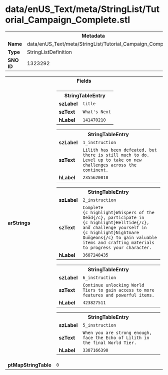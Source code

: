 <h1>data/enUS_Text/meta/StringList/Tutorial_Campaign_Complete.stl</h1><table><tr><th colspan="100%">Metadata</th></tr><tr><td><b>Name</b></td><td>data/enUS_Text/meta/StringList/Tutorial_Campaign_Complete.stl</td></tr><tr><td><b>Type</b></td><td>StringListDefinition</td></tr><tr><td><b>SNO ID</b></td><td>1323292</td></tr></table>

<table><tr><th colspan="100%">Fields</th></tr><tr><td><b>arStrings</b></td><td><table><tr><th colspan="100%">StringTableEntry</th></tr><tr><td><b>szLabel</b></td><td><code>title</code></td></tr><tr><td><b>szText</b></td><td><code>What's Next</code></td></tr><tr><td><b>hLabel</b></td><td><code>141470210</code></td></tr></table>


<table><tr><th colspan="100%">StringTableEntry</th></tr><tr><td><b>szLabel</b></td><td><code>1_instruction</code></td></tr><tr><td><b>szText</b></td><td><code>Lilith has been defeated, but there is still much to do. Level up to take on new challenges across the continent. </code></td></tr><tr><td><b>hLabel</b></td><td><code>2355620018</code></td></tr></table>


<table><tr><th colspan="100%">StringTableEntry</th></tr><tr><td><b>szLabel</b></td><td><code>2_instruction</code></td></tr><tr><td><b>szText</b></td><td><code>Complete {c_highlight}Whispers of the Dead{/c}, participate in {c_highlight}Helltide{/c}, and challenge yourself in {c_highlight}Nightmare Dungeons{/c} to gain valuable items and crafting materials to progress your character.</code></td></tr><tr><td><b>hLabel</b></td><td><code>3687248435</code></td></tr></table>


<table><tr><th colspan="100%">StringTableEntry</th></tr><tr><td><b>szLabel</b></td><td><code>6_instruction</code></td></tr><tr><td><b>szText</b></td><td><code>Continue unlocking World Tiers to gain access to more features and powerful items.</code></td></tr><tr><td><b>hLabel</b></td><td><code>423827511</code></td></tr></table>


<table><tr><th colspan="100%">StringTableEntry</th></tr><tr><td><b>szLabel</b></td><td><code>5_instruction</code></td></tr><tr><td><b>szText</b></td><td><code>When you are strong enough, face the Echo of Lilith in the final World Tier.</code></td></tr><tr><td><b>hLabel</b></td><td><code>3387166390</code></td></tr></table>


</td></tr><tr><td><b>ptMapStringTable</b></td><td><code>0</code></td></tr></table>

